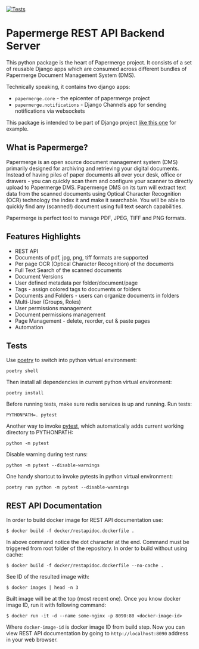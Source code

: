 [![Tests](https://github.com/papermerge/papermerge-core/actions/workflows/pep8.yml/badge.svg)](https://github.com/papermerge/papermerge-core/actions/workflows/pep8.yml)

# Papermerge REST API Backend Server


This python package is the heart of Papermerge project. It consists of a set
of reusable Django apps which are consumed across different bundles of
Papermerge Document Management System (DMS).

Technically speaking, it contains two django apps:

* ``papermerge.core`` - the epicenter of papermerge project
* ``papermerge.notifications`` - Django Channels app for sending notifications via websockets

This package is intended to be part of Django project [like this one](https://github.com/ciur/papermerge/) for example.

## What is Papermerge?

Papermerge is an open source document management system (DMS) primarily
designed for archiving and retrieving your digital documents. Instead of
having piles of paper documents all over your desk, office or drawers - you
can quickly scan them and configure your scanner to directly upload to
Papermerge DMS. Papermerge DMS on its turn will extract text data from the
scanned documents using Optical Character Recognition (OCR) technology the
index it and make it searchable. You will be able to quickly find any
(scanned!) document using full text search capabilities.

Papermerge is perfect tool to manage PDF, JPEG, TIFF and PNG formats.

## Features Highlights

* REST API
* Documents of pdf, jpg, png, tiff formats are supported
* Per page OCR (Optical Character Recognition) of the documents
* Full Text Search of the scanned documents
* Document Versions
* User defined metadata per folder/document/page
* Tags - assign colored tags to documents or folders
* Documents and Folders - users can organize documents in folders
* Multi-User (Groups, Roles)
* User permissions management
* Document permissions management
* Page Management - delete, reorder, cut & paste pages
* Automation

## Tests

Use [poetry](https://python-poetry.org/) to switch into python virtual environment:

    poetry shell

Then install all dependencies in current python virtual environment:

    poetry install

Before running tests, make sure redis services is up and running. Run tests:

    PYTHONPATH=. pytest

Another way to invoke [pytest](https://docs.pytest.org/en/latest/contents.html), which automatically adds current working directory to PYTHONPATH:

    python -m pytest

Disable warning during test runs:

    python -m pytest --disable-warnings

One handy shortcut to invoke pytests in python virtual environment:

    poetry run python -m pytest --disable-warnings


## REST API Documentation

In order to build docker image for REST API documentation use:

    $ docker build -f docker/restapidoc.dockerfile .

In above command notice the dot character at the end.
Command must be triggered from root folder of the repository.
In order to build without using cache:

    $ docker build -f docker/restapidoc.dockerfile --no-cache .

See ID of the resulted image with:

    $ docker images | head -n 3

Built image will be at the top (most recent one).
Once you know docker image ID, run it with following command:

    $ docker run -it -d --name some-nginx -p 8090:80 <docker-image-id>

Where ``docker-image-id`` is docker image ID from build step. Now you can view
REST API documentation by going to ``http://localhost:8090`` address in your
web browser.
